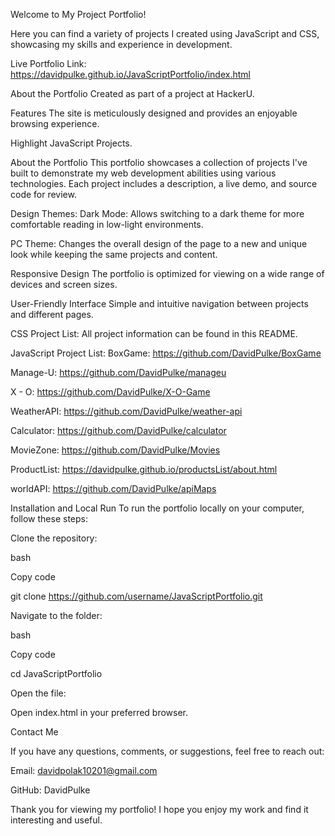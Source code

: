 


Welcome to My Project Portfolio! 

Here you can find a variety of projects I created using JavaScript and CSS, showcasing my skills and experience in development.


Live Portfolio Link: https://davidpulke.github.io/JavaScriptPortfolio/index.html

About the Portfolio
Created as part of a project at HackerU.

Features
The site is meticulously designed and provides an enjoyable browsing experience.

Highlight
JavaScript Projects.

About the Portfolio
This portfolio showcases a collection of projects I've built to demonstrate my web development abilities using various technologies. Each project includes a description, a live demo, and source code for review.

Design Themes:
Dark Mode: Allows switching to a dark theme for more comfortable reading in low-light environments.

PC Theme: Changes the overall design of the page to a new and unique look while keeping the same projects and content.

Responsive Design
The portfolio is optimized for viewing on a wide range of devices and screen sizes.

User-Friendly Interface
Simple and intuitive navigation between projects and different pages.

CSS Project List:
All project information can be found in this README.

JavaScript Project List:
BoxGame: https://github.com/DavidPulke/BoxGame

Manage-U: https://github.com/DavidPulke/manageu

X - O: https://github.com/DavidPulke/X-O-Game

WeatherAPI: https://github.com/DavidPulke/weather-api

Calculator: https://github.com/DavidPulke/calculator

MovieZone: https://github.com/DavidPulke/Movies

ProductList: https://davidpulke.github.io/productsList/about.html

worldAPI: https://github.com/DavidPulke/apiMaps

Installation and Local Run
To run the portfolio locally on your computer, follow these steps:

Clone the repository:

bash

Copy code

git clone https://github.com/username/JavaScriptPortfolio.git

Navigate to the folder:

bash

Copy code

cd JavaScriptPortfolio

Open the file:

Open index.html in your preferred browser.


Contact Me

If you have any questions, comments, or suggestions, feel free to reach out:

Email: davidpolak10201@gmail.com

GitHub: DavidPulke

Thank you for viewing my portfolio! I hope you enjoy my work and find it interesting and useful.
